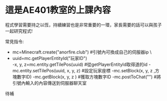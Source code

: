 # 這是AE401教室的上課內容

  程式學習需要持之以恆，持續練習也是非常重要的一環，家長需要的話可以與孩子一起研究程式!

常見指令:
 - mc=Minecraft.create("anorfire.club")          #引號內可換成自己的伺服器ip \
 - uuid=mc.getPlayerEntityId("玩家ID")   
-x, y, z=mc.entity.getTilePos(uuid)            #從getPlayerEntityId取得道的id
-mc.entity.setTilePos(uuid, x, y, z)           #設定玩家座標
-mc.setBlock(x, y, z ,方塊數字ID)
-mc.getBlock(x, y, z )                         #獲取方塊數字ID
-mc.postToChat("")                             #將引號內輸入的內容傳送到伺服器聊天室



待補

